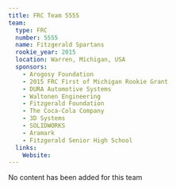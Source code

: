 ```yaml
---
title: FRC Team 5555
team:
  type: FRC
  number: 5555
  name: Fitzgerald Spartans
  rookie_year: 2015
  location: Warren, Michigan, USA
  sponsors:
    - Arogosy Foundation
    - 2015 FRC First of Michigan Rookie Grant
    - DURA Automotive Systems
    - Waltonen Engineering
    - Fitzgerald Foundation
    - The Coca-Cola Company
    - 3D Systems
    - SOLIDWORKS
    - Aramark
    - Fitzgerald Senior High School
  links:
    Website: 
---
```

No content has been added for this team